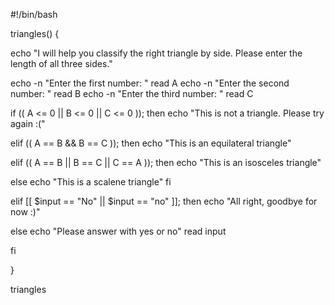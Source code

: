 #!/bin/bash

triangles() {

echo "I will help you classify the right triangle by side. Please enter the length of all three sides."

echo -n "Enter the first number: "
read A
echo -n "Enter the second number: "
read B
echo -n "Enter the third number: "
read C

if (( A <= 0 || B <= 0 || C <= 0 ));
then
    echo "This is not a triangle. Please try again :("

elif (( A == B && B == C ));
then
    echo "This is an equilateral triangle"

elif (( A == B || B == C || C == A ));
then
    echo "This is an isosceles triangle"

else
    echo "This is a scalene triangle"
fi

elif [[ $input == "No" || $input == "no" ]];
then
echo "All right, goodbye for now :)"

else
echo "Please answer with yes or no"
read input

fi

}

triangles
